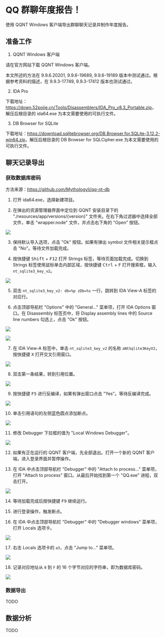 # QQ 群聊年度报告！

使用 QQNT Windows 客户端导出群聊聊天记录并制作年度报告。

## 准备工作

1. QQNT Windows 客户端

请在官方网站下载 QQNT Windows 客户端。

本文所述的方法在 9.9.6.20201, 9.9.6-19689, 9.9.6-19189 版本中测试通过。根据参考资料的描述，在 9.9.3-17749, 9.9.3-17412 版本也测试通过。

2. IDA Pro

下载地址：<https://down.52pojie.cn/Tools/Disassemblers/IDA_Pro_v8.3_Portable.zip>，解压后根目录的 ida64.exe 为本文需要使用的可执行文件。

3. DB Browser for SQLite

下载地址：<https://download.sqlitebrowser.org/DB.Browser.for.SQLite-3.12.2-win64.zip>，解压后根目录的 DB Browser for SQLCipher.exe 为本文需要使用的可执行文件。

## 聊天记录导出

### 获取数据库密码

方法来源：<https://github.com/Mythologyli/qq-nt-db>

1. 打开 ida64.exe，选择新建项目。

2. 在弹出的资源管理器界面中定位到 QQNT 安装目录下的 "./resources/app/versions/{version}" 文件夹。在右下角过滤器中选择全部文件，单击 "wrapper.node" 文件，并点击右下角的 "Open" 按钮。

![](./images/ida_0.png)

3. 保持默认导入选项，点击 "Ok" 按钮。如果有弹出 symbol 文件相关提示框点击 "No"。等待文件加载完成。

4. 按快捷键 <kbd>Shift</kbd> + <kbd>F12</kbd> 打开 Strings 标签，等待页面加载完成。切换到 Strings 标签使用鼠标单击内部区域，按快捷键 <kbd>Ctrl</kbd> + <kbd>F</kbd> 打开搜索框，输入 `nt_sqlite3_key_v2`。

![](./images/ida_1.png)

5. 双击 `nt_sqlite3_key_v2: db=%p zDb=%s` 一行，跳转到 IDA View-A 标签的对应行。

6. 点击顶部导航栏 "Options" 中的 "General..." 菜单项，打开 IDA Options 窗口。在 Disassembly 标签页中，将 Display assembly lines 中的 Source line numbers 勾选上，点击 "Ok" 按钮。

![](./images/ida_2.png)

![](./images/ida_3.png)

7. 在 IDA View-A 标签中，单击 `nt_sqlite3_key_v2` 的名称 `aNtSqlite3KeyV2`，按快捷键 <kbd>X</kbd> 打开交叉引用窗口。

![](./images/ida_4.png)

8. 双击第一条结果，转到引用位置。

![](./images/ida_5.png)

9. 按快捷键 <kbd>F5</kbd> 进行反编译，如果有弹出窗口点击 "Yes"。等待反编译完成。

![](./images/ida_6.png)

10. 单击引用语句的左侧蓝色圆点添加断点。

![](./images/ida_7.png)

11. 修改 Debugger 下拉框的值为 "Local Windows Debugger"。

![](./images/ida_8.png)

12. 如果有正在运行的 QQNT 客户端，先全部退出。打开一个新的 QQNT 客户端，进入登录界面并暂停操作。

13. 在 IDA 中点击顶部导航栏 "Debugger" 中的 "Attach to process..." 菜单项，打开 "Attach to process" 窗口。从最后开始找到第一个 "QQ.exe" 进程，双击打开。

![](./images/ida_9.png)

14. 等待加载完成后按快捷键 <kbd>F9</kbd> 继续运行。

15. 进行登录操作，触发断点。

16. 在 IDA 中点击顶部导航栏 "Debugger" 中的 "Debugger windows" 菜单项，打开 Locals 选项卡。

![](./images/ida_a.png)

17. 右击 Locals 选项卡的 `a3`，点击 "Jump to..." 菜单项。

![](./images/ida_b.png)

18. 记录对应地址从 `0` 到 `F` 的 16 个字节对应的字符串，即为数据库密码。

![](./images/ida_c.png)

### 数据导出

TODO

## 数据分析

TODO
